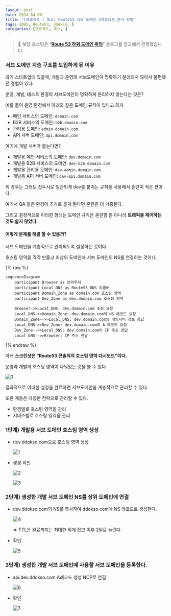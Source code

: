 ```yaml
---
layout: post
date: 2024-04-08
title: "[프로젝트 | 똑소] Route53 서브 도메인 2계층으로 분리 방법"
tags: [AWS, Route53, ddokso, ]
categories: [프로젝트, 똑소, ]
---
```



> 📌 해당 포스팅은 “[**Route 53 하위 도메인 위임**](https://southouse.tistory.com/11)” 블로그를 참고해서 진행했습니다.



### 서브 도메인 계층 구조를 도입하게 된 이유


과거 스타트업에 있을때, 개발과 운영의 서브도메인이 명확하기 분리되지 않아서 불편했던 경험이 있다.


운영, 개발, 테스트 환경의 서브도메인이 명확하게 분리하지 않는다는 것은?


예를 들어 운영 환경에서 아래와 같은 도메인 규칙이 있다고 하자

- 메인 서비스의 도메인: `domain.com`
- B2B 서비스의 도메인: `b2b.domain.com`
- 관리용 도메인: `admin.domain.com`
- API 서버 도메인: `api.domain.com`

여기에 개발 서버가 붙는다면? 

- 개발용 메인 서비스의 도메인: `dev.domain.com`
- 개발용 B2B 서비스의 도메인: `dev-b2b.domain.com`
- 개발용 관리용 도메인: `dev-admin.domain.com`
- 개발용 API 서버 도메인: `dev-api.domain.com`

위 경우는 그래도 접두사로 일관되게 dev를 붙이는 규칙을 사용해서 혼란이 적은 편이다.


여기서 QA 같은 환경이 추가로 붙게 된다면 혼란은 더 가중된다.


그리고 결정적으로 이러한 형태는 도메인 규칙은 혼란함 뿐 아니라 **트래픽을 제어하는 것도 쉽지 않았다.**



#### 어떻게 문제를 해결 할 수 있을까?


서브 도메인을 계층적으로 관리되도록 설정하는 것이다. 


호스팅 영역을 각각 만들고 최상위 도메인에 서브 도메인의 NS를 연결하는 것이다.



{% raw %}
```mermaid
sequenceDiagram
    participant Browser as 브라우저
    participant Local_DNS as Route53 DNS 리졸버
    participant Domain_Zone as domain.com 호스팅 영역
    participant Dev_Zone as dev.domain.com 호스팅 영역

    Browser->>Local_DNS: dev.domain.com 조회 요청
    Local_DNS->>Domain_Zone: dev.domain.com의 NS 레코드 요청
    Domain_Zone-->>Local_DNS: dev.domain.com의 네임서버 정보 응답
    Local_DNS->>Dev_Zone: dev.domain.com의 A 레코드 요청
    Dev_Zone-->>Local_DNS: dev.domain.com의 IP 주소 응답
    Local_DNS-->>Browser: IP 주소 전달
```
{% endraw %}



아래 **스크린샷은 “Route53 콘솔의의 호스팅 영역 대시보드”이다.**


운영과 개발의 호스팅 영역이 나눠있는 것을 볼 수 있다.


![0](/assets/img/2024-04-08-프로젝트--똑소-Route53-서브-도메인-2계층으로-분리-방법.md/0.png)


결과적으로 이러한 설정을 완료하면 서브도메인을 계층적으로 관리할 수 있다.


또한 계층은 다양한 전략으로 관리할 수 있다.

- 환경별로 호스팅 영역을 관리
- 서비스별로 호스팅 영역을 관리


### 1단계) 개발용 서브 도메인 호스팅 영역 생성

- dev.ddokso.com으로 호스팅 영역 생성

	![1](/assets/img/2024-04-08-프로젝트--똑소-Route53-서브-도메인-2계층으로-분리-방법.md/1.png)

- 생성 확인

	![2](/assets/img/2024-04-08-프로젝트--똑소-Route53-서브-도메인-2계층으로-분리-방법.md/2.png)


	![3](/assets/img/2024-04-08-프로젝트--똑소-Route53-서브-도메인-2계층으로-분리-방법.md/3.png)



### 2단계) 생성한 개발 서브 도메인 NS를 상위 도메인에 연결

- dev.ddokso.com의 NS를 복사하여 ddokso.com에 NS 레코드로 생성한다.

	![4](/assets/img/2024-04-08-프로젝트--똑소-Route53-서브-도메인-2계층으로-분리-방법.md/4.png)


	⇒ TTL은 완료까지는 최대한 적게 잡고 이후 2일로 늘린다.

- 확인

	![5](/assets/img/2024-04-08-프로젝트--똑소-Route53-서브-도메인-2계층으로-분리-방법.md/5.png)



### 3단계) 생성한 개발 서브 도메인에 사용할 서브 도메인을 등록한다.

- api.dev.ddokso.com A레코드 생성 NCP로 연결

	![6](/assets/img/2024-04-08-프로젝트--똑소-Route53-서브-도메인-2계층으로-분리-방법.md/6.png)

- 확인

	![7](/assets/img/2024-04-08-프로젝트--똑소-Route53-서브-도메인-2계층으로-분리-방법.md/7.png)

